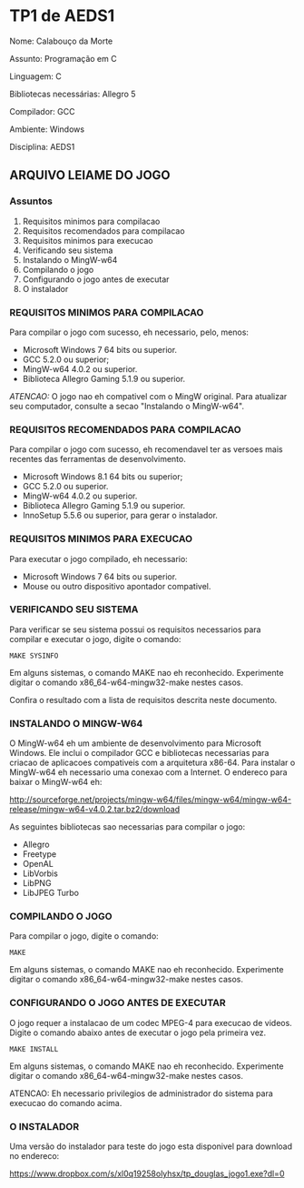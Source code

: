 # TP1 de AEDS1
Nome: Calabouço da Morte

Assunto: Programação em C

Linguagem: C

Bibliotecas necessárias: Allegro 5

Compilador: GCC

Ambiente: Windows

Disciplina: AEDS1

## ARQUIVO LEIAME DO JOGO

### Assuntos
1. Requisitos minimos para compilacao
2. Requisitos recomendados para compilacao
3. Requisitos minimos para execucao
4. Verificando seu sistema
5. Instalando o MingW-w64
5. Compilando o jogo
6. Configurando o jogo antes de executar
7. O instalador

### REQUISITOS MINIMOS PARA COMPILACAO
Para compilar o jogo com sucesso, eh necessario, pelo, menos:
* Microsoft Windows 7 64 bits ou superior.
* GCC 5.2.0 ou superior;
* MingW-w64 4.0.2 ou superior.
* Biblioteca Allegro Gaming 5.1.9 ou superior.

*ATENCAO:* O jogo nao eh compativel com o MingW original.
Para atualizar seu computador, consulte a secao "Instalando o MingW-w64".

### REQUISITOS RECOMENDADOS PARA COMPILACAO
Para compilar o jogo com sucesso, eh recomendavel ter as versoes
mais recentes das ferramentas de desenvolvimento.
* Microsoft Windows 8.1 64 bits ou superior;
* GCC 5.2.0 ou superior.
* MingW-w64 4.0.2 ou superior.
* Biblioteca Allegro Gaming 5.1.9 ou superior.
* InnoSetup 5.5.6 ou superior, para gerar o instalador.

### REQUISITOS MINIMOS PARA EXECUCAO
Para executar o jogo compilado, eh necessario:
* Microsoft Windows 7 64 bits ou superior.
* Mouse ou outro dispositivo apontador compativel.

### VERIFICANDO SEU SISTEMA
Para verificar se seu sistema possui os requisitos necessarios para compilar
e executar o jogo, digite o comando:

```
MAKE SYSINFO
```

Em alguns sistemas, o comando MAKE nao eh reconhecido. Experimente digitar o
comando x86_64-w64-mingw32-make nestes casos.

Confira o resultado com a lista de requisitos descrita neste documento.

### INSTALANDO O MINGW-W64
O MingW-w64 eh um ambiente de desenvolvimento para Microsoft Windows. Ele
inclui o compilador GCC e bibliotecas necessarias para criacao de aplicacoes
compativeis com a arquitetura x86-64.
Para instalar o MingW-w64 eh necessario uma conexao com a Internet. O endereco para baixar o MingW-w64 eh:

http://sourceforge.net/projects/mingw-w64/files/mingw-w64/mingw-w64-release/mingw-w64-v4.0.2.tar.bz2/download

As seguintes bibliotecas sao necessarias para compilar o jogo:
* Allegro
* Freetype
* OpenAL
* LibVorbis
* LibPNG
* LibJPEG Turbo

### COMPILANDO O JOGO
Para compilar o jogo, digite o comando:

```
MAKE
```

Em alguns sistemas, o comando MAKE nao eh reconhecido. Experimente digitar o
comando x86_64-w64-mingw32-make nestes casos.

### CONFIGURANDO O JOGO ANTES DE EXECUTAR
O jogo requer a instalacao de um codec MPEG-4 para execucao de videos.
Digite o comando abaixo antes de executar o jogo pela primeira vez.

```
MAKE INSTALL
```

Em alguns sistemas, o comando MAKE nao eh reconhecido. Experimente digitar o
comando x86_64-w64-mingw32-make nestes casos.

ATENCAO: Eh necessario privilegios de administrador do sistema para execucao
do comando acima.

### O INSTALADOR
Uma versão do instalador para teste do jogo esta disponivel para download no endereco:

https://www.dropbox.com/s/xl0q19258olyhsx/tp_douglas_jogo1.exe?dl=0